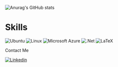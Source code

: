 
![Anurag's GitHub stats](https://github-readme-stats.vercel.app/api?username=GabrielBispo11&layout=Gradient&show_icons=true)

# Skills

![Ubuntu](https://img.shields.io/badge/-Ubuntu-E95420?logo=Ubuntu&logoColor=white)
![Linux](https://img.shields.io/badge/-Linux-FCC624?logo=Linux&logoColor=white)
![Microsoft Azure](https://img.shields.io/badge/-Microsoft%20Azure-0078D4?logo=Microsoft%20Azure&logoColor=white)
![.Net](https://img.shields.io/badge/-.Net-512BD4?logo=.Net&logoColor=white)
![LaTeX](https://img.shields.io/badge/-LaTeX-008080?logo=LaTeX&logoColor=white)

Contact Me

[![Linkedin](https://img.shields.io/badge/LinkedIn-0077B5?style=for-the-badge&logo=linkedin&logoColor=white)](https://www.linkedin.com/in/gabriel-absantos/)



